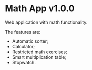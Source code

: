 # Math App v1.0.0
Web application with math functionality.

The features are:
- Automatic sorter;
- Calculator;
- Restricted math exercises;
- Smart multiplication table;
- Stopwatch.
